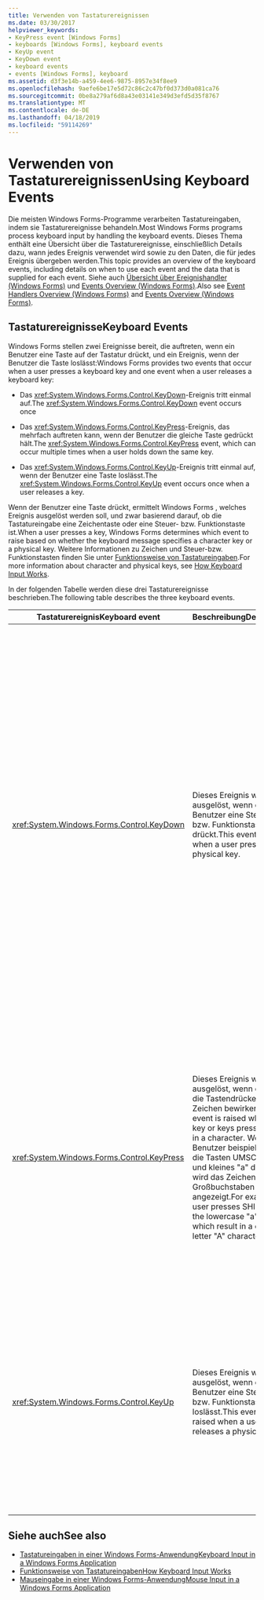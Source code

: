 ```yaml
---
title: Verwenden von Tastaturereignissen
ms.date: 03/30/2017
helpviewer_keywords:
- KeyPress event [Windows Forms]
- keyboards [Windows Forms], keyboard events
- KeyUp event
- KeyDown event
- keyboard events
- events [Windows Forms], keyboard
ms.assetid: d3f3e14b-a459-4ee6-9875-8957e34f8ee9
ms.openlocfilehash: 9aefe6be17e5d72c86c2c47bf0d373d0a081ca76
ms.sourcegitcommit: 0be8a279af6d8a43e03141e349d3efd5d35f8767
ms.translationtype: MT
ms.contentlocale: de-DE
ms.lasthandoff: 04/18/2019
ms.locfileid: "59114269"
---
```

# <a name="using-keyboard-events"></a><span data-ttu-id="8822c-102">Verwenden von Tastaturereignissen</span><span class="sxs-lookup"><span data-stu-id="8822c-102">Using Keyboard Events</span></span>
<span data-ttu-id="8822c-103">Die meisten Windows Forms-Programme verarbeiten Tastatureingaben, indem sie Tastaturereignisse behandeln.</span><span class="sxs-lookup"><span data-stu-id="8822c-103">Most Windows Forms programs process keyboard input by handling the keyboard events.</span></span> <span data-ttu-id="8822c-104">Dieses Thema enthält eine Übersicht über die Tastaturereignisse, einschließlich Details dazu, wann jedes Ereignis verwendet wird sowie zu den Daten, die für jedes Ereignis übergeben werden.</span><span class="sxs-lookup"><span data-stu-id="8822c-104">This topic provides an overview of the keyboard events, including details on when to use each event and the data that is supplied for each event.</span></span>  <span data-ttu-id="8822c-105">Siehe auch [Übersicht über Ereignishandler (Windows Forms)](event-handlers-overview-windows-forms.md) und [Events Overview (Windows Forms)](events-overview-windows-forms.md).</span><span class="sxs-lookup"><span data-stu-id="8822c-105">Also see [Event Handlers Overview (Windows Forms)](event-handlers-overview-windows-forms.md) and [Events Overview (Windows Forms)](events-overview-windows-forms.md).</span></span>  
  
## <a name="keyboard-events"></a><span data-ttu-id="8822c-106">Tastaturereignisse</span><span class="sxs-lookup"><span data-stu-id="8822c-106">Keyboard Events</span></span>  
 <span data-ttu-id="8822c-107">Windows Forms stellen zwei Ereignisse bereit, die auftreten, wenn ein Benutzer eine Taste auf der Tastatur drückt, und ein Ereignis, wenn der Benutzer die Taste loslässt:</span><span class="sxs-lookup"><span data-stu-id="8822c-107">Windows Forms provides two events that occur when a user presses a keyboard key and one event when a user releases a keyboard key:</span></span>  
  
-   <span data-ttu-id="8822c-108">Das <xref:System.Windows.Forms.Control.KeyDown>-Ereignis tritt einmal auf.</span><span class="sxs-lookup"><span data-stu-id="8822c-108">The <xref:System.Windows.Forms.Control.KeyDown> event occurs once</span></span>  
  
-   <span data-ttu-id="8822c-109">Das <xref:System.Windows.Forms.Control.KeyPress>-Ereignis, das mehrfach auftreten kann, wenn der Benutzer die gleiche Taste gedrückt hält.</span><span class="sxs-lookup"><span data-stu-id="8822c-109">The <xref:System.Windows.Forms.Control.KeyPress> event, which can occur multiple times when a user holds down the same key.</span></span>  
  
-   <span data-ttu-id="8822c-110">Das <xref:System.Windows.Forms.Control.KeyUp>-Ereignis tritt einmal auf, wenn der Benutzer eine Taste loslässt.</span><span class="sxs-lookup"><span data-stu-id="8822c-110">The <xref:System.Windows.Forms.Control.KeyUp> event occurs once when a user releases a key.</span></span>  
  
 <span data-ttu-id="8822c-111">Wenn der Benutzer eine Taste drückt, ermittelt Windows Forms , welches Ereignis ausgelöst werden soll, und zwar basierend darauf, ob die Tastatureingabe eine Zeichentaste oder eine Steuer- bzw. Funktionstaste ist.</span><span class="sxs-lookup"><span data-stu-id="8822c-111">When a user presses a key, Windows Forms determines which event to raise based on whether the keyboard message specifies a character key or a physical key.</span></span> <span data-ttu-id="8822c-112">Weitere Informationen zu Zeichen und Steuer-bzw. Funktionstasten finden Sie unter [Funktionsweise von Tastatureingaben](how-keyboard-input-works.md).</span><span class="sxs-lookup"><span data-stu-id="8822c-112">For more information about character and physical keys, see [How Keyboard Input Works](how-keyboard-input-works.md).</span></span>  
  
 <span data-ttu-id="8822c-113">In der folgenden Tabelle werden diese drei Tastaturereignisse beschrieben.</span><span class="sxs-lookup"><span data-stu-id="8822c-113">The following table describes the three keyboard events.</span></span>  
  
|<span data-ttu-id="8822c-114">Tastaturereignis</span><span class="sxs-lookup"><span data-stu-id="8822c-114">Keyboard event</span></span>|<span data-ttu-id="8822c-115">Beschreibung</span><span class="sxs-lookup"><span data-stu-id="8822c-115">Description</span></span>|<span data-ttu-id="8822c-116">Ergebnisse</span><span class="sxs-lookup"><span data-stu-id="8822c-116">Results</span></span>|  
|--------------------|-----------------|-------------|  
|<xref:System.Windows.Forms.Control.KeyDown>|<span data-ttu-id="8822c-117">Dieses Ereignis wird ausgelöst, wenn der Benutzer eine Steuer- bzw. Funktionstaste drückt.</span><span class="sxs-lookup"><span data-stu-id="8822c-117">This event is raised when a user presses a physical key.</span></span>|<span data-ttu-id="8822c-118">Der Handler für <xref:System.Windows.Forms.Control.KeyDown> erhält Folgendes:</span><span class="sxs-lookup"><span data-stu-id="8822c-118">The handler for <xref:System.Windows.Forms.Control.KeyDown> receives:</span></span><br /><br /> <ul><li><span data-ttu-id="8822c-119">Einen <xref:System.Windows.Forms.KeyEventArgs>-Parameter, der die <xref:System.Windows.Forms.KeyEventArgs.KeyCode%2A>-Eigenschaft bereitstellt (womit eine Steuer- oder Funktionstaste angegeben wird).</span><span class="sxs-lookup"><span data-stu-id="8822c-119">A <xref:System.Windows.Forms.KeyEventArgs> parameter, which provides the <xref:System.Windows.Forms.KeyEventArgs.KeyCode%2A> property (which specifies a physical keyboard button).</span></span></li><li><span data-ttu-id="8822c-120">Die <xref:System.Windows.Forms.KeyEventArgs.Modifiers%2A>-Eigenschaft (UMSCHALT, STRG oder ALT).</span><span class="sxs-lookup"><span data-stu-id="8822c-120">The <xref:System.Windows.Forms.KeyEventArgs.Modifiers%2A> property (SHIFT, CTRL, or ALT).</span></span></li><li><span data-ttu-id="8822c-121">Die <xref:System.Windows.Forms.KeyEventArgs.KeyData%2A>-Eigenschaft (wodurch der Tastencode und der Modifizierer kombiniert werden).</span><span class="sxs-lookup"><span data-stu-id="8822c-121">The <xref:System.Windows.Forms.KeyEventArgs.KeyData%2A> property (which combines the key code and modifier).</span></span> <span data-ttu-id="8822c-122">Der <xref:System.Windows.Forms.KeyEventArgs>-Parameter stellt zudem Folgendes bereit:</span><span class="sxs-lookup"><span data-stu-id="8822c-122">The <xref:System.Windows.Forms.KeyEventArgs> parameter also provides:</span></span><br /><br /> <ul><li><span data-ttu-id="8822c-123">Die <xref:System.Windows.Forms.KeyEventArgs.Handled%2A>-Eigenschaft, die festgelegt werden kann, um zu verhindert, dass das zugrunde liegende Steuerelement auf den Tastendruck reagiert.</span><span class="sxs-lookup"><span data-stu-id="8822c-123">The <xref:System.Windows.Forms.KeyEventArgs.Handled%2A> property, which can be set to prevent the underlying control from receiving the key.</span></span></li><li><span data-ttu-id="8822c-124">Die <xref:System.Windows.Forms.KeyEventArgs.SuppressKeyPress%2A>-Eigenschaft, die verwendet werden kann, um <xref:System.Windows.Forms.Control.KeyPress>- und <xref:System.Windows.Forms.Control.KeyUp>-Eigenschaften für diesen Tastendruck zu unterdrücken.</span><span class="sxs-lookup"><span data-stu-id="8822c-124">The <xref:System.Windows.Forms.KeyEventArgs.SuppressKeyPress%2A> property, which can be used to suppress the <xref:System.Windows.Forms.Control.KeyPress> and <xref:System.Windows.Forms.Control.KeyUp> events for that keystroke.</span></span></li></ul></li></ul>|  
|<xref:System.Windows.Forms.Control.KeyPress>|<span data-ttu-id="8822c-125">Dieses Ereignis wird ausgelöst, wenn der oder die Tastendrücke ein Zeichen bewirken.</span><span class="sxs-lookup"><span data-stu-id="8822c-125">This event is raised when the key or keys pressed result in a character.</span></span> <span data-ttu-id="8822c-126">Wenn der Benutzer beispielsweise die Tasten UMSCHALT und kleines "a" drückt, wird das Zeichen "A" in Großbuchstaben angezeigt.</span><span class="sxs-lookup"><span data-stu-id="8822c-126">For example, a user presses SHIFT and the lowercase "a" keys, which result in a capital letter "A" character.</span></span>|<span data-ttu-id="8822c-127"><xref:System.Windows.Forms.Control.KeyPress> wird nach <xref:System.Windows.Forms.Control.KeyDown> ausgelöst.</span><span class="sxs-lookup"><span data-stu-id="8822c-127"><xref:System.Windows.Forms.Control.KeyPress> is raised after <xref:System.Windows.Forms.Control.KeyDown>.</span></span><br /><br /> <ul><li><span data-ttu-id="8822c-128">Der Handler für <xref:System.Windows.Forms.Control.KeyPress> erhält Folgendes:</span><span class="sxs-lookup"><span data-stu-id="8822c-128">The handler for <xref:System.Windows.Forms.Control.KeyPress> receives:</span></span></li><li><span data-ttu-id="8822c-129">Einen <xref:System.Windows.Forms.KeyPressEventArgs>-Parameter, der den Zeichencode der gedrückten Taste enthält.</span><span class="sxs-lookup"><span data-stu-id="8822c-129">A <xref:System.Windows.Forms.KeyPressEventArgs> parameter, which contains the character code of the key that was pressed.</span></span> <span data-ttu-id="8822c-130">Dieser Zeichencode ist für jede Kombination aus Zeichentaste und Modifizierertaste eindeutig.</span><span class="sxs-lookup"><span data-stu-id="8822c-130">This character code is unique for every combination of a character key and a modifier key.</span></span><br /><br />     <span data-ttu-id="8822c-131">So generiert die Taste "A" beispielsweise:</span><span class="sxs-lookup"><span data-stu-id="8822c-131">For example, the "A" key will generate:</span></span><br /><br /> <ul><li><span data-ttu-id="8822c-132">Den Zeichencode 65 in Verbindung mit der UMSCHALT-TASTE, oder</span><span class="sxs-lookup"><span data-stu-id="8822c-132">The character code 65, if it is pressed with the SHIFT key</span></span></li><li><span data-ttu-id="8822c-133">97 in Verbindung mit der FESTSTELLTASTE, wenn diese allein gedrückt wird,</span><span class="sxs-lookup"><span data-stu-id="8822c-133">Or the CAPS LOCK key, 97 if it is pressed by itself,</span></span></li><li><span data-ttu-id="8822c-134">und 1, wenn sie zusammen mit der STRG-TASTE gedrückt wird.</span><span class="sxs-lookup"><span data-stu-id="8822c-134">And 1, if it is pressed with the CTRL key.</span></span></li></ul></li></ul>|  
|<xref:System.Windows.Forms.Control.KeyUp>|<span data-ttu-id="8822c-135">Dieses Ereignis wird ausgelöst, wenn der Benutzer eine Steuer- bzw. Funktionstaste loslässt.</span><span class="sxs-lookup"><span data-stu-id="8822c-135">This event is raised when a user releases a physical key.</span></span>|<span data-ttu-id="8822c-136">Der Handler für <xref:System.Windows.Forms.Control.KeyUp> erhält Folgendes:</span><span class="sxs-lookup"><span data-stu-id="8822c-136">The handler for <xref:System.Windows.Forms.Control.KeyUp> receives:</span></span><br /><br /> <ul><li><span data-ttu-id="8822c-137">Einen <xref:System.Windows.Forms.KeyEventArgs>-Parameter.</span><span class="sxs-lookup"><span data-stu-id="8822c-137">A <xref:System.Windows.Forms.KeyEventArgs> parameter:</span></span><br /><br /> <ul><li><span data-ttu-id="8822c-138">Dieser stellt die <xref:System.Windows.Forms.KeyEventArgs.KeyCode%2A>-Eigenschaft bereit (womit eine Steuer- oder Funktionstaste angegeben wird).</span><span class="sxs-lookup"><span data-stu-id="8822c-138">Which provides the <xref:System.Windows.Forms.KeyEventArgs.KeyCode%2A> property (which specifies a physical keyboard button).</span></span></li><li><span data-ttu-id="8822c-139">Die <xref:System.Windows.Forms.KeyEventArgs.Modifiers%2A>-Eigenschaft (UMSCHALT, STRG oder ALT).</span><span class="sxs-lookup"><span data-stu-id="8822c-139">The <xref:System.Windows.Forms.KeyEventArgs.Modifiers%2A> property (SHIFT, CTRL, or ALT).</span></span></li><li><span data-ttu-id="8822c-140">Die <xref:System.Globalization.SortKey.KeyData%2A>-Eigenschaft (wodurch der Tastencode und der Modifizierer kombiniert werden).</span><span class="sxs-lookup"><span data-stu-id="8822c-140">The <xref:System.Globalization.SortKey.KeyData%2A> property (which combines the key code and modifier).</span></span></li></ul></li></ul>|  
  
## <a name="see-also"></a><span data-ttu-id="8822c-141">Siehe auch</span><span class="sxs-lookup"><span data-stu-id="8822c-141">See also</span></span>

- [<span data-ttu-id="8822c-142">Tastatureingaben in einer Windows Forms-Anwendung</span><span class="sxs-lookup"><span data-stu-id="8822c-142">Keyboard Input in a Windows Forms Application</span></span>](keyboard-input-in-a-windows-forms-application.md)
- [<span data-ttu-id="8822c-143">Funktionsweise von Tastatureingaben</span><span class="sxs-lookup"><span data-stu-id="8822c-143">How Keyboard Input Works</span></span>](how-keyboard-input-works.md)
- [<span data-ttu-id="8822c-144">Mauseingabe in einer Windows Forms-Anwendung</span><span class="sxs-lookup"><span data-stu-id="8822c-144">Mouse Input in a Windows Forms Application</span></span>](mouse-input-in-a-windows-forms-application.md)

